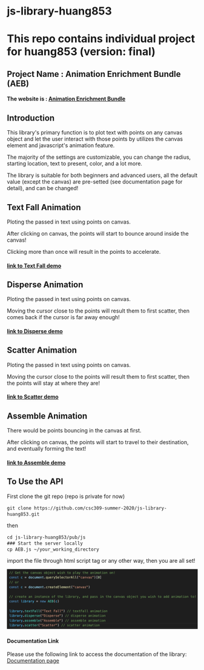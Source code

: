 # js-library-huang853

# This repo contains individual project for huang853 (version: final)

## Project Name : Animation Enrichment Bundle (AEB)

#### The website is : [Animation Enrichment Bundle](https://salty-fortress-52521.herokuapp.com)

## Introduction
  This library's primary function is to plot text with points on any canvas object and let the user interact with those points by utilizes the canvas element and javascript's animation feature.

  The majority of the settings are customizable, you can change the radius, starting location, text to present, color, and a lot more. 
  
  The library is suitable for both beginners and advanced users, all the default value (except the canvas) are pre-setted (see documentation page for detail), and can be changed!
  
## Text Fall Animation
Ploting the passed in text using points on canvas.

After clicking on canvas, the points will start to bounce around inside the canvas!

Clicking more than once will result in the points to accelerate.

#### [link to Text Fall demo](https://salty-fortress-52521.herokuapp.com/textFall.html)

## Disperse Animation
Ploting the passed in text using points on canvas.

Moving the cursor close to the points will result them to first scatter, then comes back if the cursor is far away enough!

#### [link to Disperse demo](https://salty-fortress-52521.herokuapp.com/disperse.html)

## Scatter Animation
Ploting the passed in text using points on canvas.

Moving the cursor close to the points will result them to first scatter, then the points will stay at where they are!

#### [link to Scatter demo](https://salty-fortress-52521.herokuapp.com/scatter.html)

## Assemble Animation
There would be points bouncing in the canvas at first.

After clicking on canvas, the points will start to travel to their destination, and eventually forming the text!

#### [link to Assemble demo](https://salty-fortress-52521.herokuapp.com/assemble.html)

## To Use the API

First clone the git repo (repo is private for now)

```
git clone https://github.com/csc309-summer-2020/js-library-huang853.git
```

then

```
cd js-library-huang853/pub/js
### Start the server locally
cp AEB.js ~/your_working_directory
```
import the file through html script tag or any other way, then you are all set!

<img src="./img/introduction_demo.png">



#### Documentation Link

 Please use the following link to access the documentation of the library: [Documentation page](https://salty-fortress-52521.herokuapp.com/documentation.html)

#### 
